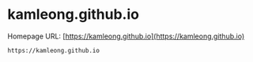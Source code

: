 # kamleong.github.io

Homepage URL: [https://kamleong.github.io](https://kamleong.github.io)

```
https://kamleong.github.io
```
